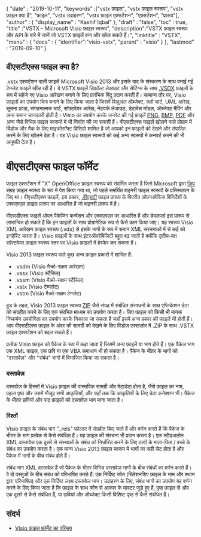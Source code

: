 {
  "date" : "2019-10-11",
  "keywords" :["vstx फ़ाइल", "vstx फ़ाइल स्वरूप", "vstx फ़ाइल क्या है", "फ़ाइल", "vstx उदाहरण", "vstx फ़ाइल एक्सटेंशन", "एक्सटेंशन", "प्रारूप"],
  "author" : {
    "display_name" : "Kashif Iqbal"
},
  "draft" : "false",
  "toc" : true,
  "title" :"VSTX - Microsoft Visio फ़ाइल स्वरूप",
  "description":"VSTX फ़ाइल स्वरूप और API के बारे में जानें जो VSTX फ़ाइलें बना और खोल सकते हैं।",
  "linktitle" : "VSTX",
  "menu" : {
    "docs" : {
	  "identifier":"visio-vstx",
      "parent" : "visio"
}
},
  "lastmod" : "2019-09-10"
}

## वीएसटीएक्स फाइल क्या है?

.vstx एक्सटेंशन वाली फाइलें Microsoft Visio 2013 और इसके बाद के संस्करण के साथ बनाई गई टेम्प्लेट फाइलें खींच रही हैं। ये VSTX फ़ाइलें डिफ़ॉल्ट लेआउट और सेटिंग्स के साथ [.VSDX](/hi/image/vsdx/) फ़ाइलों के रूप में सहेजे गए Visio आरेखण बनाने के लिए प्रारंभिक बिंदु प्रदान करती हैं। सामान्य तौर पर, Visio फ़ाइलों का उपयोग चित्र बनाने के लिए किया जाता है जिसमें विज़ुअल ऑब्जेक्ट, फ़्लो चार्ट, UML आरेख, सूचना प्रवाह, संगठनात्मक चार्ट, सॉफ़्टवेयर आरेख, नेटवर्क लेआउट, डेटाबेस मॉडल, ऑब्जेक्ट मैपिंग और अन्य समान जानकारी होती है। Visio का उपयोग करके जनरेट की गई फ़ाइलें [PNG](/hi/image/png/), [BMP](/hi/image/bmp/), [PDF](/hi/pdf/) और अन्य जैसे विभिन्न फ़ाइल स्वरूपों में भी निर्यात की जा सकती हैं। वीएसटीएक्स फाइलें खोलने वाले प्रोग्राम में विंडोज और मैक के लिए माइक्रोसॉफ्ट विसियो शामिल है जो आपको इन फाइलों को देखने और संपादित करने के लिए खोलने देता है। यह Visio फ़ाइल स्वरूपों को कई अन्य स्वरूपों में कनवर्ट करने की भी अनुमति देता है।

# वीएसटीएक्स फाइल फॉर्मेट #

फ़ाइल एक्सटेंशन में "X" OpenOffice फ़ाइल स्वरूप को संदर्भित करता है जिसे Microsoft द्वारा [ज़िप](/hi/संपीड़न/ज़िप/) संग्रह फ़ाइल स्वरूप के रूप में पेश किया गया था, जो पहले समर्थित बाइनरी फ़ाइल स्वरूपों के प्रतिस्थापन के लिए था। वीएसटीएक्स फाइलें, इस प्रकार, [.वीएसटी](/hi/छवि/वीएसटी/) फ़ाइल प्रारूप के विपरीत ओपनऑफिस विनिर्देशों के एक्सएमएल फ़ाइल प्रारूप पर आधारित हैं जो बाइनरी प्रारूप में है।

वीएसडीएक्स फाइलें ओपन पैकेजिंग कन्वेंशन और एक्सएमएल पर आधारित हैं और डेवलपर्स इस प्रारूप से लाभान्वित हो सकते हैं कि इन फाइलों के साथ प्रोग्रामेटिक रूप से कैसे काम किया जाए। यह स्वरूप Visio XML आरेखण फ़ाइल स्वरूप (.vdx) से इसके भागों के रूप में समान XML संरचनाओं में से कई को इनहेरिट करता है। Visio फ़ाइलों के साथ इंटरऑपरेबिलिटी बहुत बढ़ जाती है क्योंकि तृतीय-पक्ष सॉफ़्टवेयर फ़ाइल स्वरूप स्तर पर Visio फ़ाइलों में हेरफेर कर सकता है।

Visio 2013 फ़ाइल स्वरूप वाले कुछ अन्य फ़ाइल प्रकारों में शामिल हैं:

* .vsdm (Visio मैक्रो-सक्षम आरेखण)
* .vssx (Visio स्टैंसिल)
* .vssm (Visio मैक्रो-सक्षम स्टैंसिल)
* .vstx (Visio टेम्पलेट)
* .vstm (Visio मैक्रो-सक्षम टेम्प्लेट)

हुड के तहत, Visio 2013 फ़ाइल स्वरूप [ZIP](/hi/संपीड़न/ज़िप/) जैसे संग्रह में संबंधित संसाधनों के साथ एप्लिकेशन डेटा को संग्रहीत करने के लिए एक संरचित माध्यम का उपयोग करता है। ज़िप फ़ाइल को किसी भी मानक निष्कर्षण उपयोगिता का उपयोग करके निकाला जा सकता है जहाँ इसमें अन्य प्रकार की फाइलें भी होती हैं। आप वीएसटीएक्स फ़ाइल के अंदर की सामग्री को देखने के लिए विंडोज़ एक्सप्लोर में .ZIP के साथ .VSTX फ़ाइल एक्सटेंशन को बदल सकते हैं।

प्रत्येक Visio फ़ाइल को पैकेज के रूप में कहा जाता है जिसमें अन्य फ़ाइलें या भाग होते हैं। एक पैकेज भाग एक XML फ़ाइल, एक छवि या एक VBA समाधान भी हो सकता है। पैकेज के भीतर के भागों को "दस्तावेज़" और "संबंध" भागों में विभाजित किया जा सकता है।

### दस्तावेज़ ###

दस्तावेज़ के हिस्सों में Visio फ़ाइल की वास्तविक सामग्री और मेटाडेटा होता है, जैसे फ़ाइल का नाम, पहला पृष्ठ और उसमें मौजूद सभी आकृतियाँ, और यहाँ तक कि आकृतियों के लिए डेटा कनेक्शन भी। पैकेज के भीतर छवियों और पाठ फ़ाइलों को दस्तावेज़ भाग माना जाता है।

### रिश्तों ###

Visio फ़ाइल के संबंध भाग "_rels" फ़ोल्डर में संग्रहीत किए जाते हैं और वर्णन करते हैं कि पैकेज के भीतर के भाग प्रत्येक से कैसे संबंधित हैं। यह फ़ाइल की संरचना भी प्रदान करता है। एक स्टैंडअलोन XML दस्तावेज़ एक दूसरे से संस्थाओं के संबंध को निर्धारित करने के लिए तत्वों के माता-पिता / बच्चे के संबंध का उपयोग करता है। एक मान्य Visio 2013 फ़ाइल स्वरूप में भागों का सही सेट होता है और पैकेज में भागों के बीच संबंध होते हैं।

संबंध भाग XML दस्तावेज़ हैं जो पैकेज के भीतर विभिन्न दस्तावेज़ भागों के बीच संबंधों का वर्णन करते हैं। वे दो वस्तुओं के बीच संबंध को परिभाषित करते हैं: एक निर्दिष्ट स्रोत (रिलेशनशिप फ़ाइल के नाम और स्थान द्वारा परिभाषित) और एक निर्दिष्ट लक्ष्य दस्तावेज़ भाग। उदाहरण के लिए, संबंध भागों का उपयोग यह वर्णन करने के लिए किया जाता है कि फ़ाइल के साथ कौन से आकार के मास्टर जुड़े हुए हैं, पृष्ठ फ़ाइल से और एक दूसरे से कैसे संबंधित हैं, या छवियां और ऑब्जेक्ट किसी विशिष्ट पृष्ठ से कैसे संबंधित हैं।

## संदर्भ ##

* [Visio फ़ाइल फ़ॉर्मैट का परिचय](https://learn.microsoft.com/en-us/office/client-developer/visio/introduction-to-the-visio-file-formatvsdx)

